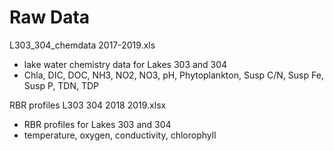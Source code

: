 # Raw Data

L303_304_chemdata 2017-2019.xls
- lake water chemistry data for Lakes 303 and 304
- Chla, DIC, DOC, NH3, NO2, NO3, pH, Phytoplankton, Susp C/N, Susp Fe, Susp P, TDN, TDP

RBR profiles L303 304 2018 2019.xlsx
- RBR profiles for Lakes 303 and 304
- temperature, oxygen, conductivity, chlorophyll
